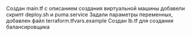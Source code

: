 Создан main.tf c описанием создания виртуальной машины  добавели скрипт deploy.sh и puma.service
Задали параметры переменных, добавлен файл terraform.tfvars.example
Создан lb.tf для создания балансировщика
